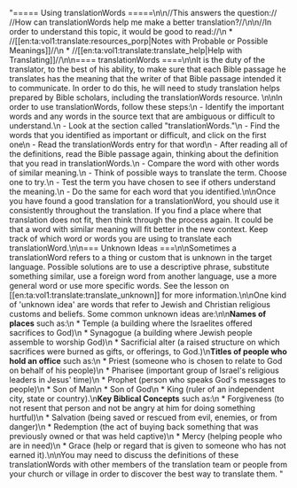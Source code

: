 "===== Using translationWords =====\n\n//This answers the question:// //How can translationWords help me make a better translation?//\n\n//In order to understand this topic, it would be good to read://\n  * //[[en:ta:vol1:translate:resources_porp|Notes with Probable or Possible Meanings]]//\n  * //[[en:ta:vol1:translate:translate_help|Help with Translating]]//\n\n==== translationWords ====\n\nIt is the duty of the translator, to the best of his ability, to make sure that each Bible passage he translates has the meaning that the writer of that Bible passage intended it to communicate. In order to do this, he will need to study translation helps prepared by Bible scholars, including the translationWords resource. \n\nIn order to use translationWords, follow these steps:\n  - Identify the important words and any words in the source text that are ambiguous or difficult to understand.\n  - Look at the section called \"translationWords.\"\n  - Find the words that you identified as important or difficult, and click on the first one\n  - Read the translationWords entry for that word\n  - After reading all of the definitions, read the Bible passage again, thinking about the definition that you read in translationWords.\n  - Compare the word with other words of similar meaning.\n  - Think of possible ways to translate the term. Choose one to try.\n  - Test the term you have chosen to see if others understand the meaning.\n  - Do the same for each word that you identified.\n\nOnce you have found a good translation for a translationWord, you should use it consistently throughout the translation. If you find a place where that translation does not fit, then think through the process again. It could be that a word with similar meaning will fit better in the new context. Keep track of which word or words you are using to translate each translationWord.\n\n=== Unknown Ideas ===\n\nSometimes a translationWord refers to a thing or custom that is unknown in the target language. Possible solutions are to use a descriptive phrase, substitute something similar, use a foreign word from another language, use a more general word or use more specific words. See the lesson on [[en:ta:vol1:translate:translate_unknown]] for more information.\n\nOne kind of 'unknown idea' are words that refer to Jewish and Christian religious customs and beliefs. Some common unknown ideas are:\n\n**Names of places** such as:\n  * Temple (a building where the Israelites offered sacrifices to God)\n  * Synagogue (a building where Jewish people assemble to worship God)\n  * Sacrificial alter (a raised structure on which sacrifices were burned as gifts, or offerings, to God.)\n**Titles of people who hold an office** such as:\n  * Priest (someone who is chosen to relate to God on behalf of his people)\n  * Pharisee (important group of Israel's religious leaders in Jesus' time)\n  * Prophet (person who speaks God's messages to people)\n  * Son of Man\n  * Son of God\n  * King (ruler of an independent city, state or country).\n**Key Biblical Concepts** such as:\n  * Forgiveness (to not resent that person and not be angry at him for doing something hurtful)\n  * Salvation (being saved or rescued from evil, enemies, or from danger)\n  * Redemption (the act of buying back something that was previously owned or that was held captive)\n  * Mercy (helping people who are in need)\n  * Grace (help or regard that is given to someone who has not earned it).\n\nYou may need to discuss the definitions of these translationWords with other members of the translation team or people from your church or village in order to discover the best way to translate them. "
